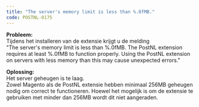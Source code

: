 ```yaml
---
title: "The server's memory limit is less than %.0fMB."
code: POSTNL-0175
---
```



<p><strong>Probleem:<br></strong>Tijdens het installeren van de extensie krijgt u de melding <br>"The server's memory limit is less than %.0fMB. The PostNL extension requires at least %.0fMB to function properly. Using the PostNL extension on servers with less memory than this may cause unexpected errors."</p>
<p><strong>Oplossing:<br></strong>Het server geheugen is te laag.<br>Zowel Magento als de PostNL extensie hebben minimaal 256MB geheugen nodig om correct te functioneren. Hoewel het mogelijk is om de extensie te gebruiken met minder dan 256MB wordt dit niet aangeraden.<br><br></p>
